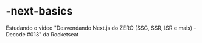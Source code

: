 # -next-basics
Estudando o video "Desvendando Next.js do ZERO (SSG, SSR, ISR e mais) - Decode #013" da Rocketseat
